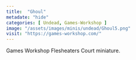 ```yaml
---
title:  "Ghoul"
metadate: "hide"
categories: [ Undead, Games-Workshop ]
image: "/assets/images/minis/undead/Ghoul5.png"
visit: "https://games-workshop.com/"
---
```

Games Workshop Flesheaters Court miniature.